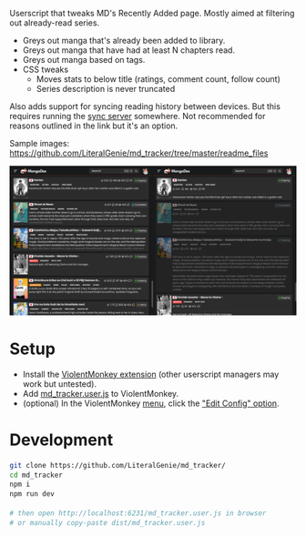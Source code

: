 Userscript that tweaks MD's Recently Added page. Mostly aimed at filtering out already-read series.

-   Greys out manga that's already been added to library.
-   Greys out manga that have had at least N chapters read.
-   Greys out manga based on tags.
-   CSS tweaks
    -   Moves stats to below title (ratings, comment count, follow count)
    -   Series description is never truncated

Also adds support for syncing reading history between devices. But this requires running the [sync server](https://github.com/LiteralGenie/simple_kv) somewhere. Not recommended for reasons outlined in the link but it's an option.

Sample images: https://github.com/LiteralGenie/md_tracker/tree/master/readme_files

<img title="before-after" src="https://github.com/LiteralGenie/md_tracker/blob/master/readme_files/0_before_after.png" />

# Setup

- Install the [ViolentMonkey extension](https://violentmonkey.github.io/) (other userscript managers may work but untested).
- Add [md_tracker.user.js](https://github.com/LiteralGenie/md_tracker/releases) to ViolentMonkey.
- (optional) In the ViolentMonkey [menu](readme_files/menu_options.png), click the ["Edit Config" option](readme_files/config.png).

# Development

```bash
git clone https://github.com/LiteralGenie/md_tracker/
cd md_tracker
npm i
npm run dev

# then open http://localhost:6231/md_tracker.user.js in browser
# or manually copy-paste dist/md_tracker.user.js
```
